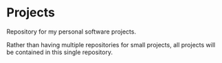 # Projects
Repository for my personal software projects.

Rather than having multiple repositories for small projects, all projects
will be contained in this single repository.
